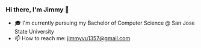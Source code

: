 ### Hi there, I'm Jimmy 👋

- 🎓 I'm currently pursuing my Bachelor of Computer Science @ San Jose State University
- 📫 How to reach me: jimmyvu1357@gmail.com
